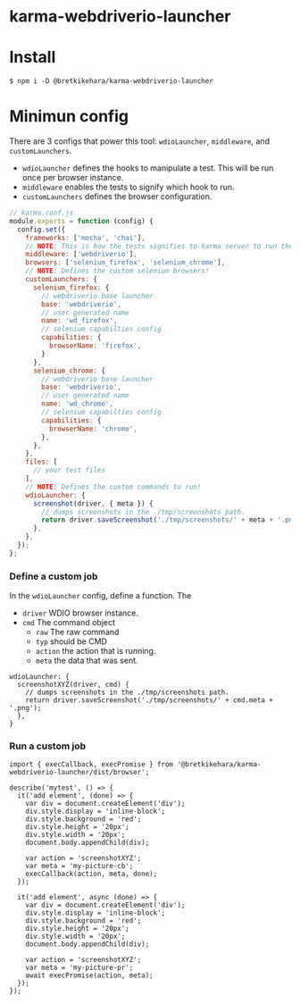 karma-webdriverio-launcher
============================================================

# Install

```
$ npm i -D @bretkikehara/karma-webdriverio-launcher
```

# Minimun config

There are 3 configs that power this tool: `wdioLauncher`, `middleware`, and `customLaunchers`.

* `wdioLauncher` defines the hooks to manipulate a test. This will be run once per browser instance.
* `middleware` enables the tests to signify which hook to run.
* `customLaunchers` defines the browser configuration.

```js
// karma.conf.js
module.exports = function (config) {
  config.set({
    frameworks: ['mocha', 'chai'],
    // NOTE: This is how the tests signifies to karma server to run the custom commands.
    middleware: ['webdriverio'],
    browsers: ['selenium_firefox', 'selenium_chrome'],
    // NOTE: Defines the custom selenium browsers!
    customLaunchers: {
      selenium_firefox: {
        // webdriverio base launcher
        base: 'webdriverio',
        // user generated name
        name: 'wd_firefox',
        // selenium capabilties config
        capabilities: {
          browserName: 'firefox',
        }
      },
      selenium_chrome: {
        // webdriverio base launcher
        base: 'webdriverio',
        // user generated name
        name: 'wd_chrome',
        // selenium capabilties config
        capabilities: {
          browserName: 'chrome',
        },
      },
    },
    files: [
      // your test files
    ],
    // NOTE: Defines the custom commands to run!
    wdioLauncher: {
      screenshot(driver, { meta }) {
        // dumps screenshots in the ./tmp/screenshots path.
        return driver.saveScreenshot('./tmp/screenshots/' + meta + '.png');
      },
    },
  });
};
```

### Define a custom job

In the `wdioLauncher` config, define a function. The

* `driver` WDIO browser instance.
* `cmd` The command object
    * `raw` The raw command
    * `typ` should be CMD
    * `action` the action that is running.
    * `meta` the data that was sent.

```
wdioLauncher: {
  screenshotXYZ(driver, cmd) {
    // dumps screenshots in the ./tmp/screenshots path.
    return driver.saveScreenshot('./tmp/screenshots/' + cmd.meta + '.png');
  },
}
```

### Run a custom job

```
import { execCallback, execPromise } from '@bretkikehara/karma-webdriverio-launcher/dist/browser';

describe('mytest', () => {
  it('add element', (done) => {
    var div = document.createElement('div');
    div.style.display = 'inline-block';
    div.style.background = 'red';
    div.style.height = '20px';
    div.style.width = '20px';
    document.body.appendChild(div);

    var action = 'screenshotXYZ';
    var meta = 'my-picture-cb';
    execCallback(action, meta, done);
  });

  it('add element', async (done) => {
    var div = document.createElement('div');
    div.style.display = 'inline-block';
    div.style.background = 'red';
    div.style.height = '20px';
    div.style.width = '20px';
    document.body.appendChild(div);

    var action = 'screenshotXYZ';
    var meta = 'my-picture-pr';
    await execPromise(action, meta);
  });
});
```
